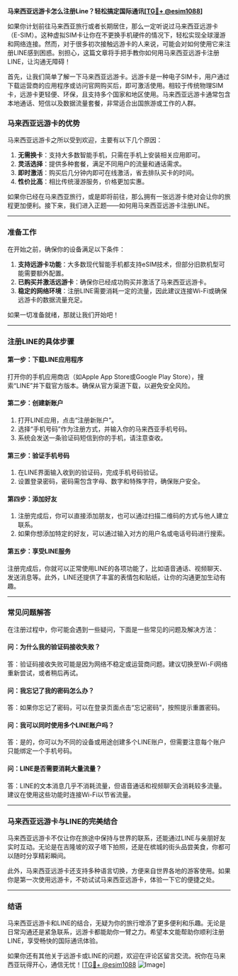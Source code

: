 **马来西亚远游卡怎么注册Line？轻松搞定国际通讯[[TG💪+ @esim1088](https://t.me/s/esim1088)]**

如果你计划前往马来西亚旅行或者长期居住，那么一定听说过马来西亚远游卡（E-SIM）。这种虚拟SIM卡让你在不更换手机硬件的情况下，轻松实现全球漫游和网络连接。然而，对于很多初次接触远游卡的人来说，可能会对如何使用它来注册LINE感到困惑。别担心，这篇文章将手把手教你如何用马来西亚远游卡注册LINE，让沟通无障碍！

首先，让我们简单了解一下马来西亚远游卡。远游卡是一种电子SIM卡，用户通过下载运营商的应用程序或访问官网购买后，即可激活使用。相较于传统物理SIM卡，远游卡更轻便、环保，且支持多个国家和地区使用。马来西亚远游卡通常包含本地通话、短信以及数据流量套餐，非常适合出国旅游或工作的人群。

### **马来西亚远游卡的优势**

马来西亚远游卡之所以受到欢迎，主要有以下几个原因：

1. **无需换卡**：支持大多数智能手机，只需在手机上安装相关应用即可。
2. **灵活选择**：提供多种套餐，满足不同用户的流量和通话需求。
3. **即时激活**：购买后几分钟内即可在线激活，省去排队买卡的时间。
4. **性价比高**：相比传统漫游服务，价格更加实惠。

如果你已经在马来西亚旅行，或是即将前往，那么拥有一张远游卡绝对会让你的旅程更加便利。接下来，我们进入正题——如何用马来西亚远游卡注册LINE。

---

### **准备工作**

在开始之前，确保你的设备满足以下条件：

1. **支持远游卡功能**：大多数现代智能手机都支持eSIM技术，但部分旧款机型可能需要额外配置。
2. **已购买并激活远游卡**：确保你已经成功购买并激活了马来西亚远游卡。
3. **稳定的网络环境**：注册LINE需要消耗一定的流量，因此建议连接Wi-Fi或确保远游卡的数据流量充足。

如果一切准备就绪，那就让我们开始吧！

---

### **注册LINE的具体步骤**

#### **第一步：下载LINE应用程序**
打开你的手机应用商店（如Apple App Store或Google Play Store），搜索“LINE”并下载官方版本。确保从官方渠道下载，以避免安全风险。

#### **第二步：创建新账户**
1. 打开LINE应用，点击“注册新账户”。
2. 选择“手机号码”作为注册方式，并输入你的马来西亚手机号码。
3. 系统会发送一条验证码短信到你的手机，请注意查收。

#### **第三步：验证手机号码**
1. 在LINE界面输入收到的验证码，完成手机号码验证。
2. 设置登录密码，密码需包含字母、数字和特殊字符，确保账户安全。

#### **第四步：添加好友**
1. 注册完成后，你可以直接添加朋友，也可以通过扫描二维码的方式与他人建立联系。
2. 如果你想添加特定的好友，可以通过输入对方的用户名或电话号码进行搜索。

#### **第五步：享受LINE服务**
注册完成后，你就可以正常使用LINE的各项功能了，比如语音通话、视频聊天、发送消息等。此外，LINE还提供了丰富的表情包和贴纸，让你的沟通更加生动有趣。

---

### **常见问题解答**

在注册过程中，你可能会遇到一些疑问，下面是一些常见的问题及解决方法：

#### **问：为什么我的验证码接收失败？**
答：验证码接收失败可能是因为网络不稳定或运营商问题。建议切换至Wi-Fi网络重新尝试，或者稍后再试。

#### **问：我忘记了我的密码怎么办？**
答：如果你忘记了密码，可以在登录页面点击“忘记密码”，按照提示重置密码。

#### **问：我可以同时使用多个LINE账户吗？**
答：是的，你可以为不同的设备或用途创建多个LINE账户，但需要注意每个账户只能绑定一个手机号码。

#### **问：LINE是否需要消耗大量流量？**
答：LINE的文本消息几乎不消耗流量，但语音通话和视频聊天会消耗较多流量。建议在使用这些功能时连接Wi-Fi以节省流量。

---

### **马来西亚远游卡与LINE的完美结合**

马来西亚远游卡不仅让你在旅途中保持与世界的联系，还能通过LINE与亲朋好友实时互动。无论是在吉隆坡的双子塔下拍照，还是在槟城的街头品尝美食，你都可以随时分享精彩瞬间。

此外，马来西亚远游卡还支持多种语言切换，方便来自世界各地的游客使用。如果你是第一次使用远游卡，不妨试试马来西亚远游卡，体验一下它的便捷之处。

---

### **结语**

马来西亚远游卡和LINE的结合，无疑为你的旅行增添了更多便利和乐趣。无论是日常沟通还是紧急联系，远游卡都能助你一臂之力。希望本文能帮助你顺利注册LINE，享受畅快的国际通讯体验。

如果你还有其他关于远游卡或LINE的问题，欢迎在评论区留言交流。祝你在马来西亚玩得开心，通信无忧！[[TG💪+ @esim1088](https://t.me/s/esim1088) ![Image](https://i.postimg.cc/4NQfJmqS/Snipaste-2025-05-13-00-14-12.png)]